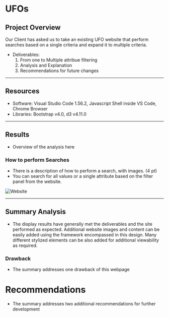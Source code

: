 # UFOs


## Project Overview

Our Client has asked us to take an existing UFO website that perform searches based on a single criteria and expand it to multiple criteria.

- Deliverables:
  1. From one to Multiple attribue filtering
  2. Analysis and Explanation
  3. Recommendations for future changes
------------------------------------------------------------------------------------------------------------

## Resources
- Software: Visual Studio Code 1.56.2, Javascript Shell inside VS Code, Chrome Browser
- Libraries: Bootstrap v4.0, d3 v4.11.0 
------------------------------------------------------------------------------------------------------------

## Results

- Overview of the analysis here

### How to perform Searches

- There is a description of how to perform a search, with images. (4 pt)
- You can search for all values or a single attribute based on the filter panel from the website.

![Website](images/filter_panel.png)

------------------------------------------------------------------------------------------------------------

## Summary Analysis

- The display results have generally met the deliverables and the site performed as expected. Additional website images and content can be easily added using the framework encompassed in this design. Many different stylized elements can be also added for additional viewability as required.


### Drawback
- The summary addresses one drawback of this webpage

# Recommendations
- The summary addresses two additional recommendations for further development